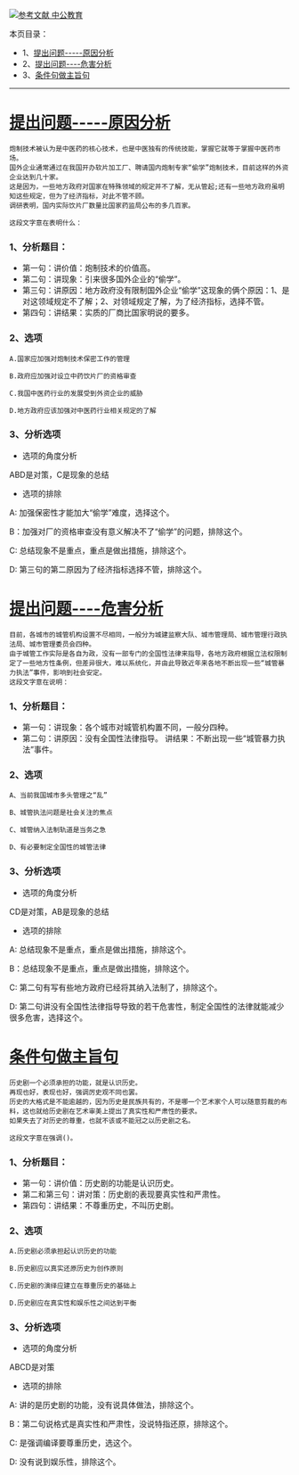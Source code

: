 [![](https://img.shields.io/badge/参考文献-中公教育-yellow.svg "参考文献 中公教育")](http://www.offcn.com/gwy/2018/0731/12299.html)

本页目录：
- 1、[提出问题-----原因分析](#index-01)
- 2、[提出问题----危害分析](#index-02)
- 3、[条件句做主旨句](#index-03)

***

# <a name="index-01" href="#" >提出问题-----原因分析</a>
```
炮制技术被认为是中医药的核心技术，也是中医独有的传统技能，掌握它就等于掌握中医药市场。
国外企业通常通过在我国开办软片加工厂、聘请国内炮制专家“偷学”炮制技术，目前这样的外资企业达到几十家。
这是因为，一些地方政府对国家在特殊领域的规定并不了解，无从管起;还有一些地方政府虽明知这些规定，但为了经济指标，对此不管不顾。
调研表明，国内实际饮片厂数量比国家药监局公布的多几百家。

这段文字意在表明什么：
```

### 1、分析题目：
- 第一句：讲价值：炮制技术的价值高。
- 第二句：讲现象：引来很多国外企业的“偷学”。
- 第三句：讲原因：地方政府没有限制国外企业“偷学”这现象的俩个原因：1、是对这领域规定不了解；2、对领域规定了解，为了经济指标，选择不管。
- 第四句：讲结果：实质的厂商比国家明说的要多。
### 2、选项
```
A.国家应加强对炮制技术保密工作的管理

B.政府应加强对设立中药饮片厂的资格审查

C.我国中医药行业的发展受到外资企业的威胁

D.地方政府应该加强对中医药行业相关规定的了解
```

### 3、分析选项
- 选项的角度分析

ABD是对策，C是现象的总结

- 选项的排除

A: 加强保密性才能加大“偷学”难度，选择这个。

B：加强对厂的资格审查没有意义解决不了“偷学”的问题，排除这个。

C: 总结现象不是重点，重点是做出措施，排除这个。

D: 第三句的第二原因为了经济指标选择不管，排除这个。

# <a name="index-02" href="#" >提出问题----危害分析</a>
```
目前，各城市的城管机构设置不尽相同，一般分为城建监察大队、城市管理局、城市管理行政执法局、城市管理委员会四种。
由于城管工作实际是各自为政，没有一部专门的全国性法律来指导，各地方政府根据立法权限制定了一些地方性条例，但差异很大，难以系统化，并由此导致近年来各地不断出现一些“城管暴力执法”事件，影响到社会安定。
这段文字意在说明：
```
### 1、分析题目：
- 第一句：讲现象：各个城市对城管机构置不同，一般分四种。
- 第二句：讲原因：没有全国性法律指导。
          讲结果：不断出现一些“城管暴力执法”事件。
### 2、选项
```
A、当前我国城市多头管理之“乱”

B、城管执法问题是社会关注的焦点

C、城管纳入法制轨道是当务之急

D、有必要制定全国性的城管法律
```
### 3、分析选项
- 选项的角度分析

CD是对策，AB是现象的总结

- 选项的排除

A: 总结现象不是重点，重点是做出措施，排除这个。

B：总结现象不是重点，重点是做出措施，排除这个。

C: 第二句有写有些地方政府已经将其纳入法制了，排除这个。

D: 第二句讲没有全国性法律指导导致的若干危害性，制定全国性的法律就能减少很多危害，选择这个。

# <a name="index-03" href="#" >条件句做主旨句</a>
```
历史剧一个必须承担的功能，就是认识历史。
再现也好，表现也好，强调厉史观不同也罢。
历史的大格式是不能逾越的，因为历史是民族共有的，不是哪一个艺术家个人可以随意剪裁的布料，这也就给历史剧在艺术审美上提出了真实性和严肃性的要求。
如果失去了对历史的尊重，也就不该或不能冠之以历史剧之名。

这段文字意在强调()。
```
### 1、分析题目：
- 第一句：讲价值：历史剧的功能是认识历史。
- 第二和第三句：讲对策：历史剧的表现要真实性和严肃性。
- 第四句：讲结果：不尊重历史，不叫历史剧。

### 2、选项
```
A.历史剧必须承担起认识历史的功能

B.历史剧应以真实还原历史为创作原则

C.历史剧的演绎应建立在尊重历史的基础上

D.历史剧应在真实性和娱乐性之间达到平衡
```
### 3、分析选项
- 选项的角度分析

ABCD是对策

- 选项的排除

A:  讲的是历史剧的功能，没有说具体做法，排除这个。

B：第二句说格式是真实性和严肃性，没说特指还原，排除这个。

C: 是强调编译要尊重历史，选这个。

D: 没有说到娱乐性，排除这个。
